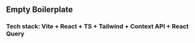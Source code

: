 ## Empty Boilerplate

### Tech stack: Vite + React + TS + Tailwind + Context API + React Query

```
